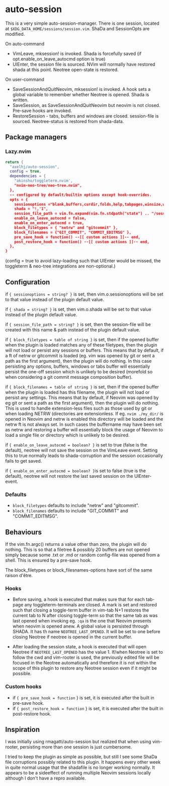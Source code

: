 # auto-session

This is a very simple auto-session-manager. There is one session, located at `$XDG_DATA_HOME/sessions/session.vim`. ShaDa and SessionOpts are modified.

On auto-command
 - VimLeave, mksession! is invoked. Shada is forcefully saved (if opt.enable_on_leave_autocmd option is true)
 - UIEnter, the session file is sourced. NVim will normally have restored shada at this point. Neotree open-state is restored.

On user-command
 - SaveSessionAndQuitNeovim, mksession! is invoked. A hook sets a global variable to remember whether Neotree is opened. Shada is written.
 - SaveSession, as SaveSessionAndQuitNeovim but neovim is not closed. Pre-save hooks are invoked.
 - RestoreSession - tabs, buffers and windows are closed. session-file is sourced. Neotree-status is restored from shada-data.

## Package managers

### Lazy.nvim

```lua
return {
  "axelhj/auto-session",
  config = true,
  dependencies = {
    "akinsho/toggleterm.nvim',
    "nvim-neo-tree/neo-tree.nvim",
  },
  -- configured by default/builtin options except hook-overrides.
  opts = {
    sessionoptions ="blank,buffers,curdir,folds,help,tabpages,winsize,winpos,terminal,localoptions",
    shada = "!,'1",
    session_file_path = vim.fn.expand(vim.fn.stdpath("state") .. "/sessions/session.vim"),
    enable_on_leave_autocmd = false,
    enable_on_enter_autocmd = true,
    block_filetypes = { "netrw" and "gitcommit" },
    block_filenames = {"GIT_COMMIT", "COMMIT_EDITMSG" },
    pre_save_hook = function() --[[ custom actions ]]-- end,
    post_restore_hook = function() --[[ custom actions ]]-- end,
  },
}
```

(config = true to avoid lazy-loading such that UIEnter would be missed, the toggleterm & neo-tree integrations are non-optional.)

## Configuration

if `{ sessionoptions = string? }` is set, then vim.o.sessionoptions will be set to that value instead of the plugin default value.

if `{ shada = string? }` is set, then vim.o.shada will be set to that value instead of the plugin default value.

if `{ session_file_path = string? }` is set, then the session-file will be created with this name & path instead of the plugin default value.

if `{ block_filetypes = table of string }` is set, then if the opened buffer when the plugin is loaded matches any of these filetypes, then the plugin will not load or persist any sessions or buffers. This means that by default, if a ft of netrw or gitcommit is loaded (eg. vim was opened by git or sent a path as the first argument), then the plugin will do nothing. In this case persisting any options, buffers, windows or tabs buffer will essentially persist the one-off session which is unlikely to be desired (morefold so when considering a git commit message composition buffer).

if `{ block_filenames = table of string }` is set, then if the opened buffer when the plugin is loaded has this filename, the plugin will not load or persist any settings. This means that by default, if Neovim was opened by eg git or sent a path as the first argument), then the plugin will do nothing. This is used to handle extension-less files such as those used by git or when loading NETRW (directories are extensionless. If eg. `nvim ./my_dir/` is opened in Neovim and netrw is enabled this directory will be loaded and the netrw ft is not always set. In such cases the buffername may have been set as netrw and restoring a buffer will essentially block the usage of Neovim to load a single file or directory which is unlikely to be desired.

if `{ enable_on_leave_autocmd = boolean? }` is set to true (false is the default), neotree will not save the session on the VimLeave event. Setting this to true normally leads to shada-corruption and the session occasionally fails to get saved.

if `{ enable_on_enter_autocmd = boolean? }`is set to false (true is the default), neotree will not restore the last saved session on the UIEnter-event.

### Defaults
  - `block_filetypes` defaults to include "netrw" and "gitcommit".
  - `block_filenames` defaults to include "GIT_COMMIT" and "COMMIT_EDITMSG".

## Behaviours

If the vim.fn.argc() returns a value other than zero, the plugin will do nothing. This is so that a filetree & possibly 20 buffers are not opened simply because some .txt or .md or random config-file was opened from a shell. This is ensured by a pre-save hook.

The block_filetypes or block_filesnames-options have sort of the same raison d'être.

### Hooks

- Before saving, a hook is executed that makes sure that for each tab-page any toggleterm-terminals are closed. A mark is set and restored such that closing a toggle-term buffer in vim-tab N+1 restores the current tab to N after closing toggle-term so that the same tab as was last opened when invoking eg. `:qa` is the one that Neovim presents when neovim is opened anew. A global value is persisted through SHADA. It has th name `NEOTREE_LAST_OPENED`. It will be set to one before closing Neotree if neotree is opened in the current buffer.

- After loading the session state, a hook is executed that will open Neotree if `NEOTREE_LAST_OPENED` has the value 1. If/when Neotree is set to follow the cwd and vim-rooter is used, the previously edited file will be focused in the Neotree automatically and therefore it is not within the scope of this plugin to restore any Neotree session even if it might be possible.

### Custom hooks

- if `{ pre_save_hook = function` } is set, it is executed after the built in pre-save hook.
- if `{ post_restore_hook = function` } is set, it is executed after the built in post-restore hook.

## Inspiration

I was initially using rmagatti/auto-session but realized that when using vim-rooter, persisting more than one session is just cumbersome.

I tried to keep the plugin as simple as possible, but still I see some ShaDa file corruptions possibly related to this plugin. It happens every other week in quite normal usage that the shadafile is no longer working normally. It appears to be a sideeffect of running multiple Neovim sessions locally although I don't have a repro available.
